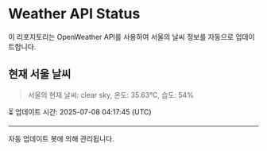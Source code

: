 
# Weather API Status

이 리포지토리는 OpenWeather API를 사용하여 서울의 날씨 정보를 자동으로 업데이트합니다.

## 현재 서울 날씨
> 서울의 현재 날씨: clear sky, 온도: 35.63°C, 습도: 54%

⏳ 업데이트 시간: 2025-07-08 04:17:45 (UTC)

---
자동 업데이트 봇에 의해 관리됩니다.
